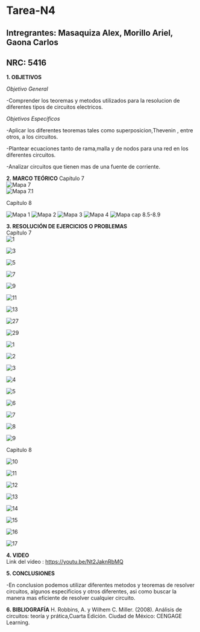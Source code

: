 # Tarea-N4
## Intregrantes: Masaquiza Alex, Morillo Ariel, Gaona Carlos
## NRC: 5416

**1. OBJETIVOS**

_Objetivo General_

-Comprender los teoremas y metodos utilizados para la resolucion de diferentes tipos de circuitos electricos.

_Objetivos Específicos_

-Aplicar los diferentes teoremas tales como superposicion,Thevenin , entre otros, a los circuitos.

-Plantear ecuaciones tanto de rama,malla y de nodos para una red en los diferentes circuitos.

-Analizar circuitos que tienen mas de una fuente de corriente.

**2. MARCO TEÓRICO**
Capítulo 7    
![Mapa 7]( https://github.com/AlexMP98/Tarea-N4/blob/main/Imagenes/Cap7.png )    
![Mapa 7.1]( https://github.com/AlexMP98/Tarea-N4/blob/main/Imagenes/Cap7_1.png )    

Capítulo 8

![Mapa 1]( https://github.com/AlexMP98/Tarea-N4/blob/main/Imagenes/1.PNG )
![Mapa 2]( https://github.com/AlexMP98/Tarea-N4/blob/main/Imagenes/2.PNG )
![Mapa 3]( https://github.com/AlexMP98/Tarea-N4/blob/main/Imagenes/3.PNG )
![Mapa 4]( https://github.com/AlexMP98/Tarea-N4/blob/main/Imagenes/4.PNG )
![Mapa cap 8.5-8.9](https://github.com/AlexMP98/Tarea-N4/blob/main/Imagenes/Fun.C%20Tarea%204%20resumen%20cap%208.jpg)

**3. RESOLUCIÓN DE EJERCICIOS O PROBLEMAS**   
Capítulo 7   
![1]( https://github.com/AlexMP98/Tarea-N4/blob/main/Imagenes/1.png )

![3]( https://github.com/AlexMP98/Tarea-N4/blob/main/Imagenes/3.png )

![5]( https://github.com/AlexMP98/Tarea-N4/blob/main/Imagenes/5.png )

![7]( https://github.com/AlexMP98/Tarea-N4/blob/main/Imagenes/7.png ) 

![9]( https://github.com/AlexMP98/Tarea-N4/blob/main/Imagenes/9.png )

![11]( https://github.com/AlexMP98/Tarea-N4/blob/main/Imagenes/11.png ) 

![13]( https://github.com/AlexMP98/Tarea-N4/blob/main/Imagenes/13.png )

![27]( https://github.com/AlexMP98/Tarea-N4/blob/main/Imagenes/27.png )

![29]( https://github.com/AlexMP98/Tarea-N4/blob/main/Imagenes/29.png )

![1]( https://github.com/AlexMP98/Tarea-N4/blob/main/Imagenes/E1.PNG )

![2]( https://github.com/AlexMP98/Tarea-N4/blob/main/Imagenes/E2.PNG )

![3]( https://github.com/AlexMP98/Tarea-N4/blob/main/Imagenes/E3.PNG )

![4]( https://github.com/AlexMP98/Tarea-N4/blob/main/Imagenes/E4.PNG )

![5]( https://github.com/AlexMP98/Tarea-N4/blob/main/Imagenes/E5.PNG )

![6]( https://github.com/AlexMP98/Tarea-N4/blob/main/Imagenes/E6.PNG )

![7]( https://github.com/AlexMP98/Tarea-N4/blob/main/Imagenes/E7.PNG )

![8]( https://github.com/AlexMP98/Tarea-N4/blob/main/Imagenes/E8.PNG )

![9]( https://github.com/AlexMP98/Tarea-N4/blob/main/Imagenes/E9.PNG )

Capitulo 8

![10]( https://github.com/AlexMP98/Tarea-N4/blob/main/Imagenes/E10.PNG )

![11]( https://github.com/AlexMP98/Tarea-N4/blob/main/Imagenes/E11.PNG )

![12]( https://github.com/AlexMP98/Tarea-N4/blob/main/Imagenes/E12.PNG )

![13]( https://github.com/AlexMP98/Tarea-N4/blob/main/Imagenes/E13.PNG )

![14]( https://github.com/AlexMP98/Tarea-N4/blob/main/Imagenes/E14.PNG )

![15]( https://github.com/AlexMP98/Tarea-N4/blob/main/Imagenes/E15.PNG )

![16]( https://github.com/AlexMP98/Tarea-N4/blob/main/Imagenes/E16.PNG )

![17]( https://github.com/AlexMP98/Tarea-N4/blob/main/Imagenes/E17.PNG )

**4. VIDEO**      
Link del video : https://youtu.be/Nt2JaknRbMQ    

**5. CONCLUSIONES**

-En conclusion podemos utilizar diferentes metodos y teoremas de resolver circuitos, algunos especificios y otros diferentes, asi como buscar la manera mas eficiente de resolver cualquier circuito.

**6. BIBLIOGRAFÍA**
H. Robbins, A. y Wilhem C. Miller. (2008). Análisis de circuitos: teoría y prática,Cuarta Edición. Ciudad de México: CENGAGE Learning. 


